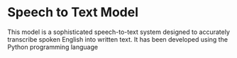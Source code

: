# Speech to Text Model
 This model is a sophisticated speech-to-text system designed to accurately transcribe spoken English into written text. It has been developed using the Python programming language
